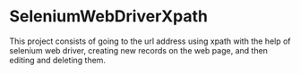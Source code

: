 # SeleniumWebDriverXpath

This project consists of going to the url address using xpath with the help of selenium web driver, creating new records on the web page, and then editing and deleting them.
